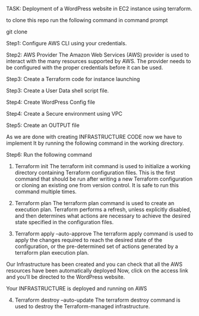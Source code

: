  
TASK: Deployment of a WordPress website in EC2 instance using terraform.



to clone this repo run the following command in command prompt

git clone 


Step1: Configure AWS CLI using your credentials.
 

Step2:  AWS Provider
The Amazon Web Services (AWS) provider is used to interact with the many resources supported by AWS. The provider needs to be configured with the proper credentials before it can be used.

 
Step3: Create a Terraform code for instance launching
  

  



Step3: Create a User Data shell script file.
 


Step4: Create WordPress Config file
  
                                                 

Step4: Create a Secure environment using VPC
  
  

Step5: Create an OUTPUT file
 

As we are done with creating INFRASTRUCTURE CODE now we have to implement It by running the following command in the working directory.

Step6:  Run the following command

1.	Terraform init
The terraform init command is used to initialize a working directory containing Terraform configuration files. This is the first command that should be run after writing a new Terraform configuration or cloning an existing one from version control. It is safe to run this command multiple times.
 
2.	Terraform plan
The terraform plan command is used to create an execution plan. Terraform performs a refresh, unless explicitly disabled, and then determines what actions are necessary to achieve the desired state specified in the configuration files.
 

3.	Terraform apply –auto-approve
The terraform apply command is used to apply the changes required to reach the desired state of the configuration, or the pre-determined set of actions generated by a terraform plan execution plan.
 
 

Our Infrastructure has been created and you can check that all the AWS resources have been automatically deployed 
Now, click on the access link and you’ll be directed to the WordPress website.
 

 


Your INFRASTRUCTURE is deployed and running on AWS

 
    
 
4.	Terraform destroy –auto-update
The terraform destroy command is used to destroy the Terraform-managed infrastructure.
 




